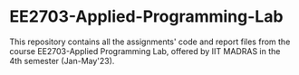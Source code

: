 # EE2703-Applied-Programming-Lab

This repository contains all the assignments' code and report files from the course EE2703-Applied Programming Lab, offered by IIT MADRAS in the 4th semester (Jan-May'23).

